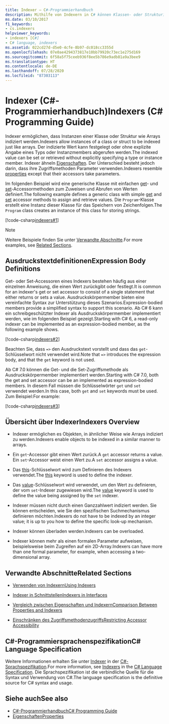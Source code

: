 ```yaml
---
title: Indexer – C#-Programmierhandbuch
description: Mithilfe von Indexern in C# können Klassen- oder Strukturinstanzen wie Arrays indiziert werden. Sie können den indizierten Wert festlegen oder abrufen, ohne einen Typ oder Instanzmember anzugeben.
ms.date: 03/10/2017
f1_keywords:
- cs.indexers
helpviewer_keywords:
- indexers [C#]
- C# language, indexers
ms.assetid: 022cd27d-d5e0-4cfe-8b97-dc018cc3355d
ms.openlocfilehash: 07e0ae4294373817e10bb79920c73ec1e275d169
ms.sourcegitcommit: 6f58a5f75ceeb936f8ee5b786e9adb81a9a3bee9
ms.translationtype: HT
ms.contentlocale: de-DE
ms.lasthandoff: 07/28/2020
ms.locfileid: "87303113"
---
```

# <a name="indexers-c-programming-guide"></a><span data-ttu-id="690ab-104">Indexer (C#-Programmierhandbuch)</span><span class="sxs-lookup"><span data-stu-id="690ab-104">Indexers (C# Programming Guide)</span></span>

<span data-ttu-id="690ab-105">Indexer ermöglichen, dass Instanzen einer Klasse oder Struktur wie Arrays indiziert werden.</span><span class="sxs-lookup"><span data-stu-id="690ab-105">Indexers allow instances of a class or struct to be indexed just like arrays.</span></span> <span data-ttu-id="690ab-106">Der indizierte Wert kann festgelegt oder ohne explizite Angabe eines Typs oder Instanzmembers abgerufen werden.</span><span class="sxs-lookup"><span data-stu-id="690ab-106">The indexed value can be set or retrieved without explicitly specifying a type or instance member.</span></span> <span data-ttu-id="690ab-107">Indexer ähneln [Eigenschaften](../classes-and-structs/properties.md). Der Unterschied besteht jedoch darin, dass ihre Zugriffsmethoden Parameter verwenden.</span><span class="sxs-lookup"><span data-stu-id="690ab-107">Indexers resemble [properties](../classes-and-structs/properties.md) except that their accessors take parameters.</span></span>  

 <span data-ttu-id="690ab-108">Im folgenden Beispiel wird eine generische Klasse mit einfachen [get](../../language-reference/keywords/get.md)- und [set](../../language-reference/keywords/set.md)-Accessormethoden zum Zuweisen und Abrufen von Werten definiert.</span><span class="sxs-lookup"><span data-stu-id="690ab-108">The following example defines a generic class with simple [get](../../language-reference/keywords/get.md) and [set](../../language-reference/keywords/set.md) accessor methods to assign and retrieve values.</span></span> <span data-ttu-id="690ab-109">Die `Program`-Klasse erstellt eine Instanz dieser Klasse für das Speichern von Zeichenfolgen.</span><span class="sxs-lookup"><span data-stu-id="690ab-109">The `Program` class creates an instance of this class for storing strings.</span></span>  
  
 [!code-csharp[indexers#1](../../../../samples/snippets/csharp/programming-guide/indexers/indexer-1.cs)]  
  
> [!NOTE]
> <span data-ttu-id="690ab-110">Weitere Beispiele finden Sie unter [Verwandte Abschnitte](./index.md#BKMK_RelatedSections).</span><span class="sxs-lookup"><span data-stu-id="690ab-110">For more examples, see [Related Sections](./index.md#BKMK_RelatedSections).</span></span>  
  
## <a name="expression-body-definitions"></a><span data-ttu-id="690ab-111">Ausdruckstextdefinitionen</span><span class="sxs-lookup"><span data-stu-id="690ab-111">Expression Body Definitions</span></span>  

<span data-ttu-id="690ab-112">Get- oder Set-Accessoren eines Indexers bestehen häufig aus einer einzelnen Anweisung, die einen Wert zurückgibt oder festlegt.</span><span class="sxs-lookup"><span data-stu-id="690ab-112">It is common for an indexer's get or set accessor to consist of a single statement that either returns or sets a value.</span></span> <span data-ttu-id="690ab-113">Ausdruckskörpermember bieten eine vereinfachte Syntax zur Unterstützung dieses Szenarios.</span><span class="sxs-lookup"><span data-stu-id="690ab-113">Expression-bodied members provide a simplified syntax to support this scenario.</span></span> <span data-ttu-id="690ab-114">Ab C# 6 kann ein schreibgeschützter Indexer als Ausdruckskörpermember implementiert werden, wie im folgenden Beispiel gezeigt.</span><span class="sxs-lookup"><span data-stu-id="690ab-114">Starting with C# 6, a read-only indexer can be implemented as an expression-bodied member, as the following example shows.</span></span>

[!code-csharp[indexers#2](../../../../samples/snippets/csharp/programming-guide/indexers/indexer-2.cs)]  

<span data-ttu-id="690ab-115">Beachten Sie, dass `=>` den Ausdruckstext vorstellt und dass das `get`-Schlüsselwort nicht verwendet wird.</span><span class="sxs-lookup"><span data-stu-id="690ab-115">Note that `=>` introduces the expression body, and that the `get` keyword is not used.</span></span>

<span data-ttu-id="690ab-116">Ab C# 7.0 können die Get- und die Set-Zugriffsmethode als Ausdruckskörpermember implementiert werden.</span><span class="sxs-lookup"><span data-stu-id="690ab-116">Starting with C# 7.0, both the get and set accessor can be an implemented as expression-bodied members.</span></span> <span data-ttu-id="690ab-117">In diesem Fall müssen die Schlüsselwörter `get` und `set` verwendet werden.</span><span class="sxs-lookup"><span data-stu-id="690ab-117">In this case, both `get` and `set` keywords must be used.</span></span> <span data-ttu-id="690ab-118">Zum Beispiel:</span><span class="sxs-lookup"><span data-stu-id="690ab-118">For example:</span></span>

[!code-csharp[indexers#3](../../../../samples/snippets/csharp/programming-guide/indexers/indexer-3.cs)]  
  
## <a name="indexers-overview"></a><span data-ttu-id="690ab-119">Übersicht über Indexer</span><span class="sxs-lookup"><span data-stu-id="690ab-119">Indexers Overview</span></span>  
  
- <span data-ttu-id="690ab-120">Indexer ermöglichen es Objekten, in ähnlicher Weise wie Arrays indiziert zu werden.</span><span class="sxs-lookup"><span data-stu-id="690ab-120">Indexers enable objects to be indexed in a similar manner to arrays.</span></span>  
  
- <span data-ttu-id="690ab-121">Ein `get`-Accessor gibt einen Wert zurück.</span><span class="sxs-lookup"><span data-stu-id="690ab-121">A `get` accessor returns a value.</span></span> <span data-ttu-id="690ab-122">Ein `set`-Accessor weist einen Wert zu.</span><span class="sxs-lookup"><span data-stu-id="690ab-122">A `set` accessor assigns a value.</span></span>  
  
- <span data-ttu-id="690ab-123">Das [this](../../language-reference/keywords/this.md)-Schlüsselwort wird zum Definieren des Indexers verwendet.</span><span class="sxs-lookup"><span data-stu-id="690ab-123">The [this](../../language-reference/keywords/this.md) keyword is used to define the indexer.</span></span>  
  
- <span data-ttu-id="690ab-124">Das [value](../../language-reference/keywords/value.md)-Schlüsselwort wird verwendet, um den Wert zu definieren, der vom `set`-Indexer zugewiesen wird.</span><span class="sxs-lookup"><span data-stu-id="690ab-124">The [value](../../language-reference/keywords/value.md) keyword is used to define the value being assigned by the `set` indexer.</span></span>  
  
- <span data-ttu-id="690ab-125">Indexer müssen nicht durch einen Ganzzahlwert indiziert werden. Sie können entscheiden, wie Sie den spezifischen Suchmechanismus definieren möchten.</span><span class="sxs-lookup"><span data-stu-id="690ab-125">Indexers do not have to be indexed by an integer value; it is up to you how to define the specific look-up mechanism.</span></span>  
  
- <span data-ttu-id="690ab-126">Indexer können überladen werden.</span><span class="sxs-lookup"><span data-stu-id="690ab-126">Indexers can be overloaded.</span></span>  
  
- <span data-ttu-id="690ab-127">Indexer können mehr als einen formalen Parameter aufweisen, beispielsweise beim Zugreifen auf ein 2D-Array.</span><span class="sxs-lookup"><span data-stu-id="690ab-127">Indexers can have more than one formal parameter, for example, when accessing a two-dimensional array.</span></span>  
  
## <a name="related-sections"></a><a name="BKMK_RelatedSections"></a> <span data-ttu-id="690ab-128">Verwandte Abschnitte</span><span class="sxs-lookup"><span data-stu-id="690ab-128">Related Sections</span></span>  
  
- [<span data-ttu-id="690ab-129">Verwenden von Indexern</span><span class="sxs-lookup"><span data-stu-id="690ab-129">Using Indexers</span></span>](./using-indexers.md)  
  
- [<span data-ttu-id="690ab-130">Indexer in Schnittstellen</span><span class="sxs-lookup"><span data-stu-id="690ab-130">Indexers in Interfaces</span></span>](./indexers-in-interfaces.md)  
  
- [<span data-ttu-id="690ab-131">Vergleich zwischen Eigenschaften und Indexern</span><span class="sxs-lookup"><span data-stu-id="690ab-131">Comparison Between Properties and Indexers</span></span>](./comparison-between-properties-and-indexers.md)  
  
- [<span data-ttu-id="690ab-132">Einschränken des Zugriffsmethodenzugriffs</span><span class="sxs-lookup"><span data-stu-id="690ab-132">Restricting Accessor Accessibility</span></span>](../classes-and-structs/restricting-accessor-accessibility.md)  
  
## <a name="c-language-specification"></a><span data-ttu-id="690ab-133">C#-Programmiersprachenspezifikation</span><span class="sxs-lookup"><span data-stu-id="690ab-133">C# Language Specification</span></span>  

<span data-ttu-id="690ab-134">Weitere Informationen erhalten Sie unter [Indexer](~/_csharplang/spec/classes.md#indexers) in der [C#-Sprachspezifikation](/dotnet/csharp/language-reference/language-specification/introduction).</span><span class="sxs-lookup"><span data-stu-id="690ab-134">For more information, see [Indexers](~/_csharplang/spec/classes.md#indexers) in the [C# Language Specification](/dotnet/csharp/language-reference/language-specification/introduction).</span></span> <span data-ttu-id="690ab-135">Die Sprachspezifikation ist die verbindliche Quelle für die Syntax und Verwendung von C#.</span><span class="sxs-lookup"><span data-stu-id="690ab-135">The language specification is the definitive source for C# syntax and usage.</span></span>
  
## <a name="see-also"></a><span data-ttu-id="690ab-136">Siehe auch</span><span class="sxs-lookup"><span data-stu-id="690ab-136">See also</span></span>

- [<span data-ttu-id="690ab-137">C#-Programmierhandbuch</span><span class="sxs-lookup"><span data-stu-id="690ab-137">C# Programming Guide</span></span>](../index.md)
- [<span data-ttu-id="690ab-138">Eigenschaften</span><span class="sxs-lookup"><span data-stu-id="690ab-138">Properties</span></span>](../classes-and-structs/properties.md)
